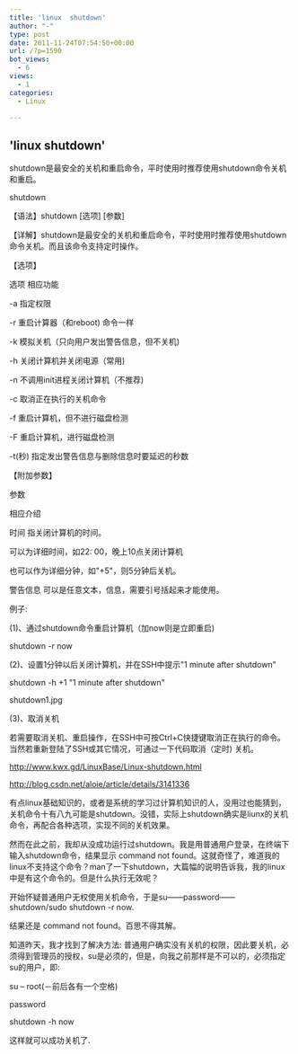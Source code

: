 ```yaml
---
title: 'linux  shutdown'
author: "-"
type: post
date: 2011-11-24T07:54:50+00:00
url: /?p=1590
bot_views:
  - 6
views:
  - 1
categories:
  - Linux

---
```

## 'linux  shutdown'
shutdown是最安全的关机和重启命令，平时使用时推荐使用shutdown命令关机和重启。
  
shutdown

【语法】shutdown [选项] [参数]
  
【详解】shutdown是最安全的关机和重启命令，平时使用时推荐使用shutdown命令关机。而且该命令支持定时操作。
  
【选项】

选项 相应功能
  
-a 指定权限
  
-r 重启计算器（和reboot) 命令一样
  
-k 模拟关机（只向用户发出警告信息，但不关机) 
  
-h 关闭计算机并关闭电源（常用) 
  
-n 不调用init进程关闭计算机（不推荐) 
  
-c 取消正在执行的关机命令
  
-f 重启计算机，但不进行磁盘检测
  
-F 重启计算机，进行磁盘检测
  
-t(秒) 指定发出警告信息与删除信息时要延迟的秒数
  
【附加参数】

参数
  
相应介绍

时间 指关闭计算机的时间。
  
可以为详细时间，如22: 00，晚上10点关闭计算机
  
也可以作为详细分钟，如"+5"，则5分钟后关机。
  
警告信息 可以是任意文本，信息，需要引号括起来才能使用。
  
例子: 

(1)、通过shutdown命令重启计算机（加now则是立即重启) 

shutdown -r now

(2)、设置1分钟以后关闭计算机，并在SSH中提示"1 minute after shutdown"

shutdown -h +1 "1 minute after shutdown"

shutdown1.jpg

(3)、取消关机

若需要取消关机、重启操作，在SSH中可按Ctrl+C快捷键取消正在执行的命令。当然若重新登陆了SSH或其它情况，可通过一下代码取消（定时) 关机。
  
http://www.kwx.gd/LinuxBase/Linux-shutdown.html

http://blog.csdn.net/aloie/article/details/3141336

有点linux基础知识的，或者是系统的学习过计算机知识的人，没用过也能猜到，关机命令十有八九可能是shutdown。没错，实际上shutdown确实是liunx的关机命令，再配合各种选项，实现不同的关机效果。
  
然而在此之前，我却从没成功运行过shutdown。我是用普通用户登录，在终端下输入shutdown命令，结果显示 command not found。这就奇怪了，难道我的linux不支持这个命令？man了一下shutdown，大篇幅的说明告诉我，我的linux中是有这个命令的。但是什么执行无效呢？
  
开始怀疑普通用户无权使用关机命令，于是su——password——shutdown/sudo shutdown -r now.

结果还是 command not found。百思不得其解。
  
知道昨天，我才找到了解决方法: 普通用户确实没有关机的权限，因此要关机，必须得到管理员的授权，su是必须的，但是，向我之前那样是不可以的，必须指定su的用户，即: 
  
su – root(－前后各有一个空格)
  
password
  
shutdown -h now
  
这样就可以成功关机了.